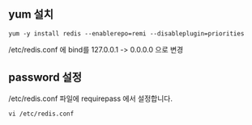 ## yum 설치
```
yum -y install redis --enablerepo=remi --disableplugin=priorities
```

/etc/redis.conf 에 bind를 127.0.0.1 -> 0.0.0.0 으로 변경

## password 설정
/etc/redis.conf 파일에 requirepass 에서 설정합니다.
```
vi /etc/redis.conf
```
